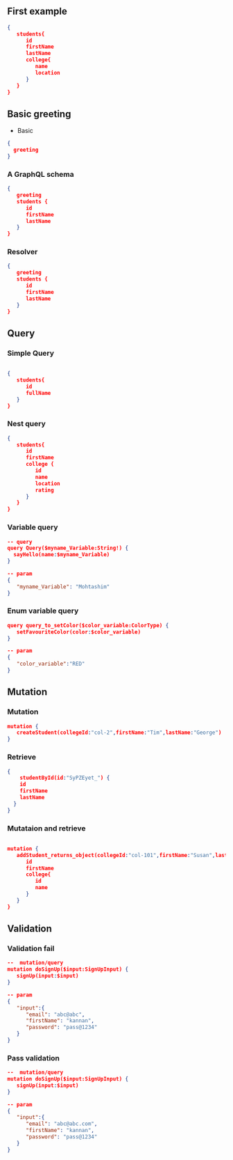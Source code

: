## First example

```json
{
   students{
      id
      firstName
      lastName
      college{
         name
         location
      }
   }
}
```

## Basic greeting

- Basic

```json
{
  greeting
}
```

### A GraphQL schema

```json
{
   greeting
   students {
      id
      firstName
      lastName
   }
}
```

### Resolver

```json
{
   greeting
   students {
      id
      firstName
      lastName
   }
}
```

## Query

### Simple Query

```json

{
   students{
      id
      fullName
   }
}
```

### Nest query

```json
{
   students{
      id
      firstName
      college {
         id
         name
         location
         rating
      }
   }
}
```

### Variable query

```json
-- query
query Query($myname_Variable:String!) {
  sayHello(name:$myname_Variable)
}

-- param
{
   "myname_Variable": "Mohtashim"
}

```

### Enum variable query

```json
query query_to_setColor($color_variable:ColorType) {
   setFavouriteColor(color:$color_variable)
}

-- param
{
   "color_variable":"RED"
}
```

## Mutation

### Mutation

```json
mutation {
   createStudent(collegeId:"col-2",firstName:"Tim",lastName:"George")
}
```

### Retrieve 

```json
{
    studentById(id:"SyPZEyet_") {
    id
    firstName
    lastName
  }
}
```

### Mutataion and retrieve

```json

mutation {
   addStudent_returns_object(collegeId:"col-101",firstName:"Susan",lastName:"George") {
      id
      firstName
      college{
         id
         name
      }
   }
}
```

## Validation
### Validation fail

```json
--  mutation/query
mutation doSignUp($input:SignUpInput) {
   signUp(input:$input)
}

-- param
{
   "input":{
      "email": "abc@abc",
      "firstName": "kannan",
      "password": "pass@1234"
   }
}
```

### Pass validation

```json
--  mutation/query
mutation doSignUp($input:SignUpInput) {
   signUp(input:$input)
}

-- param
{
   "input":{
      "email": "abc@abc.com",
      "firstName": "kannan",
      "password": "pass@1234"
   }
}
```


